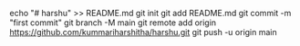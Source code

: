 
echo "# harshu" >> README.md
git init
git add README.md
git commit -m "first commit"
git branch -M main
git remote add origin https://github.com/kummariharshitha/harshu.git
git push -u origin main
